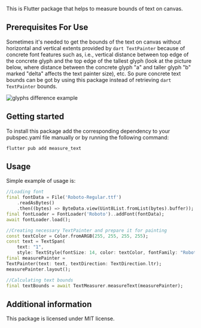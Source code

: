 This is Flutter package that helps to measure bounds of text on canvas.

## Prerequisites For Use

Sometimes it's needed to get the bounds of the text on canvas without horizontal
and vertical extents provided by ```dart TextPainter``` because of concrete
font features such as, i.e., vertical distance between top edge of the concrete glyph
and the top edge of the tallest glyph (look at the picture below, where distance between the 
concrete glyph "a" and taller glyph "b" marked "delta" affects the text painter size), etc.
So pure concrete text bounds can be got by using this package instead of retrieving
```dart TextPainter``` bounds.

![glyphs difference example](https://github.com/AlphaOmega11/flutter_measure_text/blob/main/LettersForFlutter.jpg?raw=true)

## Getting started

To install this package add the corresponding dependency to your pubspec.yaml file
manually or by running the following command: 
```console
flutter pub add measure_text
```

## Usage

Simple example of usage is:

```dart
//Loading font
final fontData = File('Roboto-Regular.ttf')
    .readAsBytes()
    .then((bytes) => ByteData.view(Uint8List.fromList(bytes).buffer));
final fontLoader = FontLoader('Roboto')..addFont(fontData);
await fontLoader.load();

//Creating necessary TextPainter and prepare it for painting
const textColor = Color.fromARGB(255, 255, 255, 255);
const text = TextSpan(
    text: "1",
    style: TextStyle(fontSize: 14, color: textColor, fontFamily: "Roboto"));
final measurePainter =
TextPainter(text: text, textDirection: TextDirection.ltr);
measurePainter.layout();

//Calculating text bounds
final textBounds = await TextMeasurer.measureText(measurePainter);
```

## Additional information

This package is licensed under MIT license.
